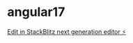 # angular17

[Edit in StackBlitz next generation editor ⚡️](https://stackblitz.com/~/github.com/elprofearieloficial/angular17)